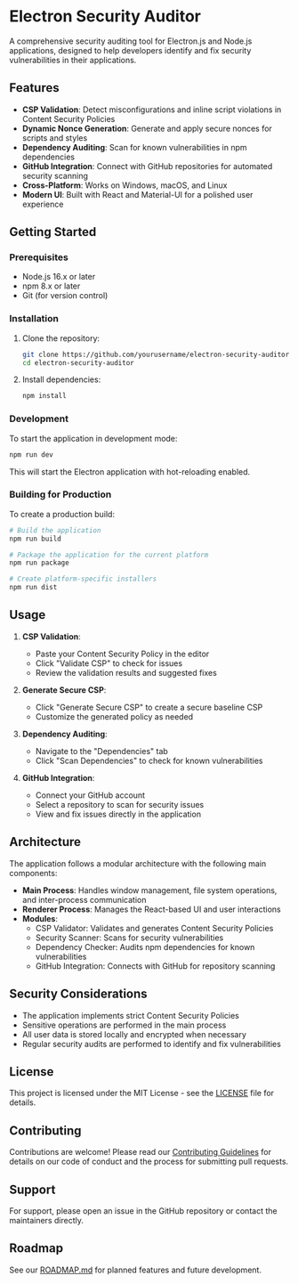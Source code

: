 # Electron Security Auditor

A comprehensive security auditing tool for Electron.js and Node.js applications, designed to help developers identify and fix security vulnerabilities in their applications.

## Features

- **CSP Validation**: Detect misconfigurations and inline script violations in Content Security Policies
- **Dynamic Nonce Generation**: Generate and apply secure nonces for scripts and styles
- **Dependency Auditing**: Scan for known vulnerabilities in npm dependencies
- **GitHub Integration**: Connect with GitHub repositories for automated security scanning
- **Cross-Platform**: Works on Windows, macOS, and Linux
- **Modern UI**: Built with React and Material-UI for a polished user experience

## Getting Started

### Prerequisites

- Node.js 16.x or later
- npm 8.x or later
- Git (for version control)

### Installation

1. Clone the repository:
   ```bash
   git clone https://github.com/yourusername/electron-security-auditor.git
   cd electron-security-auditor
   ```

2. Install dependencies:
   ```bash
   npm install
   ```

### Development

To start the application in development mode:

```bash
npm run dev
```

This will start the Electron application with hot-reloading enabled.

### Building for Production

To create a production build:

```bash
# Build the application
npm run build

# Package the application for the current platform
npm run package

# Create platform-specific installers
npm run dist
```

## Usage

1. **CSP Validation**:
   - Paste your Content Security Policy in the editor
   - Click "Validate CSP" to check for issues
   - Review the validation results and suggested fixes

2. **Generate Secure CSP**:
   - Click "Generate Secure CSP" to create a secure baseline CSP
   - Customize the generated policy as needed

3. **Dependency Auditing**:
   - Navigate to the "Dependencies" tab
   - Click "Scan Dependencies" to check for known vulnerabilities

4. **GitHub Integration**:
   - Connect your GitHub account
   - Select a repository to scan for security issues
   - View and fix issues directly in the application

## Architecture

The application follows a modular architecture with the following main components:

- **Main Process**: Handles window management, file system operations, and inter-process communication
- **Renderer Process**: Manages the React-based UI and user interactions
- **Modules**:
  - CSP Validator: Validates and generates Content Security Policies
  - Security Scanner: Scans for security vulnerabilities
  - Dependency Checker: Audits npm dependencies for known vulnerabilities
  - GitHub Integration: Connects with GitHub for repository scanning

## Security Considerations

- The application implements strict Content Security Policies
- Sensitive operations are performed in the main process
- All user data is stored locally and encrypted when necessary
- Regular security audits are performed to identify and fix vulnerabilities

## License

This project is licensed under the MIT License - see the [LICENSE](LICENSE) file for details.

## Contributing

Contributions are welcome! Please read our [Contributing Guidelines](CONTRIBUTING.md) for details on our code of conduct and the process for submitting pull requests.

## Support

For support, please open an issue in the GitHub repository or contact the maintainers directly.

## Roadmap

See our [ROADMAP.md](ROADMAP.md) for planned features and future development.
